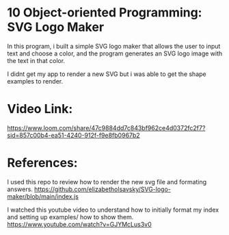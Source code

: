 # 10 Object-oriented Programming: SVG Logo Maker

In this program, i built a simple SVG logo maker that allows the user to input text and choose a color, and the program generates an SVG logo image with the text in that color.

I didnt get my app to render a new SVG but i was able to get the shape examples to render.

# Video Link:
https://www.loom.com/share/47c9884dd7c843bf962ce4d0372fc2f7?sid=857c00b4-ea51-4240-912f-f9e8fb0967b2

# References:

I used this repo to review how to render the new svg file and formating answers.
https://github.com/elizabetholsavsky/SVG-logo-maker/blob/main/index.js

I watched this youtube video to understand how to initially format my index and setting up examples/ how to show them.
https://www.youtube.com/watch?v=GJYMcLus3v0


